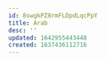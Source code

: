 ```yaml
---
id: 8swgkPZ8rmFLDpdLqcPpY
title: Arab
desc: ''
updated: 1642955443448
created: 1637436112716
---
```


